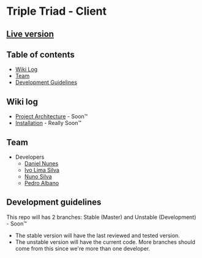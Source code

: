 # Triple Triad - Client

## [Live version](http://triple-triad.ivolimasilva.xyz/)

## Table of contents
* [Wiki Log](#wiki-log)
* [Team](#team)
* [Development Guidelines](#development-guidelines)

## Wiki log
* [Project Architecture](https://cdn.meme.am/instances/59119438.jpg) - Soon&trade;
* [Installation](https://cdn.meme.am/instances/59119438.jpg) - Really Soon&trade;

## Team
* Developers
    * [Daniel Nunes](https://github.com/PNDaniel)
    * [Ivo Lima Silva](https://github.com/IvoLimaSilva)
    * [Nuno Silva](https://github.com/nuno-silva18)
    * [Pedro Albano](https://github.com/Meeplee)

## Development guidelines

This repo will has 2 branches: Stable (Master) and Unstable (Development) - Soon&trade;
* The stable version will have the last reviewed and tested version.
* The unstable version will have the current code. More branches should come from this since we're more than one developer.

